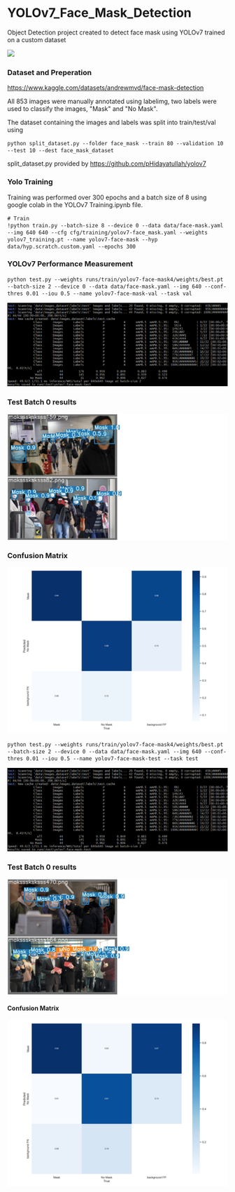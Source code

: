 # YOLOv7_Face_Mask_Detection
Object Detection project created to detect face mask using YOLOv7 trained on a custom dataset 

<img src="face-mask.gif"/>

### Dataset and Preperation


https://www.kaggle.com/datasets/andrewmvd/face-mask-detection


All 853 images were manually annotated using labelimg, two labels were used to classify the images, "Mask" and "No Mask".

The dataset containing the images and labels was split into train/test/val using 

```
python split_dataset.py --folder face_mask --train 80 --validation 10 --test 10 --dest face_mask_dataset
```
split_dataset.py provided by https://github.com/pHidayatullah/yolov7

### Yolo Training
Training was performed over 300 epochs and a batch size of 8 using google colab in the YOLOv7 Training.ipynb file.

```
# Train
!python train.py --batch-size 8 --device 0 --data data/face-mask.yaml --img 640 640 --cfg cfg/training/yolov7-face_mask.yaml --weights yolov7_training.pt --name yolov7-face-mask --hyp data/hyp.scratch.custom.yaml --epochs 300
```



### YOLOv7 Performance Measurement

```
python test.py --weights runs/train/yolov7-face-mask4/weights/best.pt --batch-size 2 --device 0 --data data/face-mask.yaml --img 640 --conf-thres 0.01 --iou 0.5 --name yolov7-face-mask-val --task val
```


![](screenshots/test_performance.png)


### Test Batch 0 results

![](runs/test/yolov7-face-mask-val2/test_batch0_pred.jpg)

### Confusion Matrix

![](runs/test/yolov7-face-mask-val2/confusion_matrix.png)

```
python test.py --weights runs/train/yolov7-face-mask4/weights/best.pt --batch-size 2 --device 0 --data data/face-mask.yaml --img 640 --conf-thres 0.01 --iou 0.5 --name yolov7-face-mask-test --task test
```


![](screenshots/test_performance.png)


### Test Batch 0 results

![](runs/test/yolov7-face-mask-test/test_batch0_pred.jpg)

#### Confusion Matrix

![](runs/test/yolov7-face-mask-test/confusion_matrix.png)